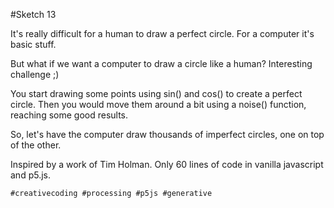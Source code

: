 #Sketch 13

It's really difficult for a human to draw a perfect circle.
For a computer it's basic stuff.

But what if we want a computer to draw a circle like a human?
Interesting challenge ;)

You start drawing some points using sin() and cos() to create a perfect circle.
Then you would move them around a bit using a noise() function, reaching some good results.

So, let's have the computer draw thousands of imperfect circles, one on top of the other.

Inspired by a work of Tim Holman.
Only 60 lines of code in vanilla javascript and p5.js.

`#creativecoding #processing #p5js #generative`
